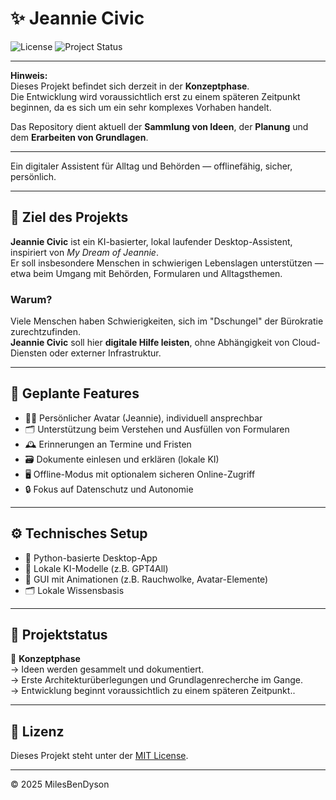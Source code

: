 # ✨ Jeannie Civic

![License](https://img.shields.io/github/license/MilesBenDyson/jeannie-civic)
![Project Status](https://img.shields.io/badge/status-concept--phase-lightgrey)

---

**Hinweis:**  
Dieses Projekt befindet sich derzeit in der **Konzeptphase**.  
Die Entwicklung wird voraussichtlich erst zu einem späteren Zeitpunkt beginnen, da es sich um ein sehr komplexes Vorhaben handelt.

Das Repository dient aktuell der **Sammlung von Ideen**, der **Planung** und dem **Erarbeiten von Grundlagen**.

---

Ein digitaler Assistent für Alltag und Behörden — offlinefähig, sicher, persönlich.

---

## 🚀 Ziel des Projekts

**Jeannie Civic** ist ein KI-basierter, lokal laufender Desktop-Assistent, inspiriert von *My Dream of Jeannie*.  
Er soll insbesondere Menschen in schwierigen Lebenslagen unterstützen — etwa beim Umgang mit Behörden, Formularen und Alltagsthemen.

### Warum?  
Viele Menschen haben Schwierigkeiten, sich im "Dschungel" der Bürokratie zurechtzufinden.  
**Jeannie Civic** soll hier **digitale Hilfe leisten**, ohne Abhängigkeit von Cloud-Diensten oder externer Infrastruktur.

---

## 🎯 Geplante Features

- 🧞‍♀️ Persönlicher Avatar (Jeannie), individuell ansprechbar
- 🗂️ Unterstützung beim Verstehen und Ausfüllen von Formularen
- 🕰️ Erinnerungen an Termine und Fristen
- 🗃️ Dokumente einlesen und erklären (lokale KI)
- 🖥️ Offline-Modus mit optionalem sicheren Online-Zugriff
- 🔒 Fokus auf Datenschutz und Autonomie

---

## ⚙️ Technisches Setup

- 🐍 Python-basierte Desktop-App
- 🧠 Lokale KI-Modelle (z.B. GPT4All)
- 🎨 GUI mit Animationen (z.B. Rauchwolke, Avatar-Elemente)
- 🗂️ Lokale Wissensbasis

---

## 📌 Projektstatus

📝 **Konzeptphase**  
→ Ideen werden gesammelt und dokumentiert.  
→ Erste Architekturüberlegungen und Grundlagenrecherche im Gange.  
→ Entwicklung beginnt voraussichtlich zu einem späteren Zeitpunkt..

---

## 📝 Lizenz

Dieses Projekt steht unter der [MIT License](LICENSE.txt).

---

© 2025 MilesBenDyson

